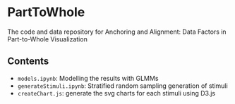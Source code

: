 # PartToWhole
The code and data repository for Anchoring and Alignment: Data Factors in Part-to-Whole Visualization

## Contents

* `models.ipynb`: Modelling the results with GLMMs
* `generateStimuli.ipynb`: Stratified random sampling generation of stimuli
* `createChart.js`: generate the svg charts for each stimuli using D3.js
